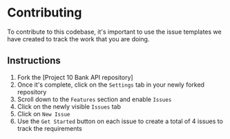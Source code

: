 # Contributing

To contribute to this codebase, it's important to use the issue templates we have created to track the work that you are doing.

## Instructions

1. Fork the [Project 10 Bank API repository]
1. Once it's complete, click on the `Settings` tab in your newly forked repository
1. Scroll down to the `Features` section and enable `Issues`
1. Click on the newly visible `Issues` tab
1. Click on `New Issue`
1. Use the `Get Started` button on each issue to create a total of 4 issues to track the requirements
